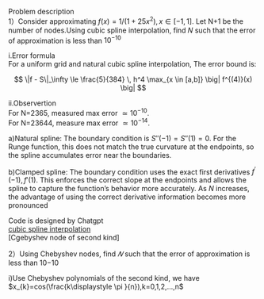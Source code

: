 Problem description  
1）Consider approximating $f(x)=1/(1+25x^{2}),x\in [-1,1].$ Let N+1 be the number of nodes.Using cubic spline interpolation, find 𝑁 such that the error of approximation is less than $10^{-10}$

i.Error formula  
For a uniform grid and natural cubic spline interpolation, The error bound is:

$$
\|f - S\|_\infty \le \frac{5}{384} \, h^4 \max_{x \in [a,b]} \big| f^{(4)}(x) \big|
$$  

ii.Observertion  
For N=2365, measured max error $\simeq 10^{-10}$.  
For N=23644, measure max error $\simeq 10^{-14}.$  


a)Natural spline: The boundary condition is $S{''}(-1)=S{''}(1)=0.$ For the Runge function, this does not match the true curvature at the endpoints, so the spline accumulates error near the boundaries.  

b)Clamped spline: The boundary condition uses the exact first derivatives $f^{'}(-1),f'(1).$ This enforces the correct slope at the endpoints and allows the spline to capture the function’s behavior more accurately. As $N$ increases, the advantage of using the correct derivative information becomes more pronounced

Code is designed by Chatgpt  
[cubic spline interpolation](https://github.com/alexwei0408/ISC/blob/main/week2/cubicSpline.py)  
[Cgebyshev node of second kind]

2）Using Chebyshev nodes, find $𝑁$ such that the error of approximation is less than $10{-10}$  

i)Use Chebyshev polynomials of the second kind, we have $x_{k}=cos(\frac{k\displaystyle \pi }{n}),k=0,1,2,...,n$
